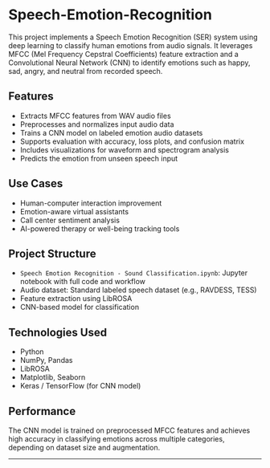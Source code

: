 # Speech-Emotion-Recognition

This project implements a Speech Emotion Recognition (SER) system using deep learning to classify human emotions from audio signals. It leverages MFCC (Mel Frequency Cepstral Coefficients) feature extraction and a Convolutional Neural Network (CNN) to identify emotions such as happy, sad, angry, and neutral from recorded speech.

## Features

- Extracts MFCC features from WAV audio files
- Preprocesses and normalizes input audio data
- Trains a CNN model on labeled emotion audio datasets
- Supports evaluation with accuracy, loss plots, and confusion matrix
- Includes visualizations for waveform and spectrogram analysis
- Predicts the emotion from unseen speech input

## Use Cases

- Human-computer interaction improvement
- Emotion-aware virtual assistants
- Call center sentiment analysis
- AI-powered therapy or well-being tracking tools

## Project Structure

- `Speech Emotion Recognition - Sound Classification.ipynb`: Jupyter notebook with full code and workflow
- Audio dataset: Standard labeled speech dataset (e.g., RAVDESS, TESS)
- Feature extraction using LibROSA
- CNN-based model for classification

## Technologies Used

- Python
- NumPy, Pandas
- LibROSA
- Matplotlib, Seaborn
- Keras / TensorFlow (for CNN model)

## Performance

The CNN model is trained on preprocessed MFCC features and achieves high accuracy in classifying emotions across multiple categories, depending on dataset size and augmentation.

---

